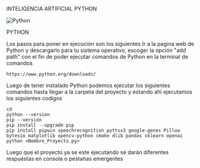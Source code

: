 INTELIGENCIA ARTIFICIAL PYTHON

![Python](https://img.shields.io/badge/python-3670A0?style=for-the-badge&logo=python&logoColor=ffdd54)



PYTHON 


Los pasos para poner en ejecución son los siguientes
Ir a la pagina web de Python y descargarlo para tu sistema operativo, escoger la opción "add path" con el fin de poder ejecutar comandos de Python en la terminal de comandos

```Pagina web
https://www.python.org/downloads/
```
Luego de tener instalado Python podemos ejecutar los siguientes comandos hasta llegar a la carpeta del proyecto y estando ahí ejecutamos los siguientes codigos

```Terminal de comandos
cd    
python --version
pip --versión
pip install --upgrade pip
pip install pipwin speechrecognition pyttsx3 google-genes Pillow bytesio matplotlib opencv-python cmake dlib pandas sklearn openai
python <Nombre_Proyecto.py>

```
Luego que el proyecto ya se este ejecutando se darán diferentes respuestas en consola o pestañas emergentes
